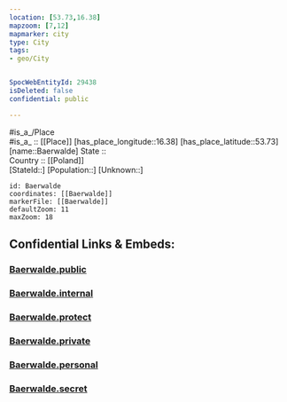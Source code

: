 ```yaml
---
location: [53.73,16.38] 
mapzoom: [7,12] 
mapmarker: city 
type: City
tags:
- geo/City


SpocWebEntityId: 29438
isDeleted: false
confidential: public

---
```

#is_a_/Place  
#is_a_ :: [[Place]] 
[has_place_longitude::16.38] 
[has_place_latitude::53.73] 
[name::Baerwalde] 
State ::  
Country :: [[Poland]]  
[StateId::] 
[Population::] 
[Unknown::] 


```leaflet
id: Baerwalde
coordinates: [[Baerwalde]] 
markerFile: [[Baerwalde]] 
defaultZoom: 11 
maxZoom: 18
```


## Confidential Links & Embeds: 

### [Baerwalde.public](/_public/\Earth\Continent\Europe\Europe~East\Poland\Provinces~Poland\West_Pomeranian\CityBaerwalde.public.md) 

### [Baerwalde.internal](/_internal/\Earth\Continent\Europe\Europe~East\Poland\Provinces~Poland\West_Pomeranian\CityBaerwalde.internal.md) 

### [Baerwalde.protect](/_protect/\Earth\Continent\Europe\Europe~East\Poland\Provinces~Poland\West_Pomeranian\CityBaerwalde.protect.md) 

### [Baerwalde.private](/_private/\Earth\Continent\Europe\Europe~East\Poland\Provinces~Poland\West_Pomeranian\CityBaerwalde.private.md) 

### [Baerwalde.personal](/_personal/\Earth\Continent\Europe\Europe~East\Poland\Provinces~Poland\West_Pomeranian\CityBaerwalde.personal.md) 

### [Baerwalde.secret](/_secret/\Earth\Continent\Europe\Europe~East\Poland\Provinces~Poland\West_Pomeranian\CityBaerwalde.secret.md)

